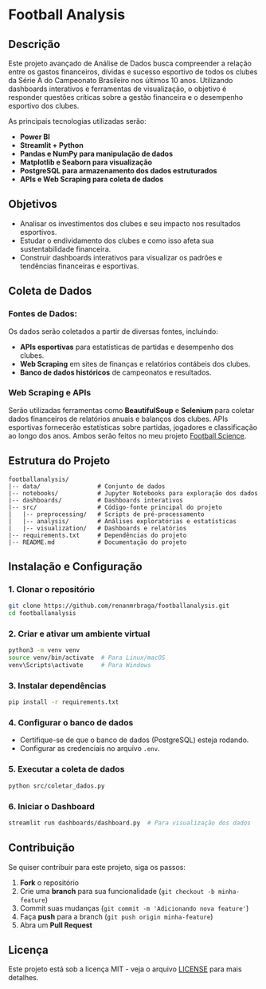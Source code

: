 # Football Analysis

## Descrição

Este projeto avançado de Análise de Dados busca compreender a relação entre os gastos financeiros, dívidas e sucesso esportivo de todos os clubes da Série A do Campeonato Brasileiro nos últimos 10 anos. Utilizando dashboards interativos e ferramentas de visualização, o objetivo é responder questões críticas sobre a gestão financeira e o desempenho esportivo dos clubes.

As principais tecnologias utilizadas serão:
- **Power BI**
- **Streamlit + Python**
- **Pandas e NumPy para manipulação de dados**
- **Matplotlib e Seaborn para visualização**
- **PostgreSQL para armazenamento dos dados estruturados**
- **APIs e Web Scraping para coleta de dados**

## Objetivos
- Analisar os investimentos dos clubes e seu impacto nos resultados esportivos.
- Estudar o endividamento dos clubes e como isso afeta sua sustentabilidade financeira.
- Construir dashboards interativos para visualizar os padrões e tendências financeiras e esportivas.

## Coleta de Dados

### Fontes de Dados:
Os dados serão coletados a partir de diversas fontes, incluindo:
- **APIs esportivas** para estatísticas de partidas e desempenho dos clubes.
- **Web Scraping** em sites de finanças e relatórios contábeis dos clubes.
- **Banco de dados históricos** de campeonatos e resultados.

### Web Scraping e APIs
Serão utilizadas ferramentas como **BeautifulSoup** e **Selenium** para coletar dados financeiros de relatórios anuais e balanços dos clubes. APIs esportivas fornecerão estatísticas sobre partidas, jogadores e classificação ao longo dos anos. Ambos serão feitos no meu projeto [Football Science](https://github.com/renanmrbraga/footballscience).

## Estrutura do Projeto
```
footballanalysis/
|-- data/                # Conjunto de dados
|-- notebooks/           # Jupyter Notebooks para exploração dos dados
|-- dashboards/          # Dashboards interativos
|-- src/                 # Código-fonte principal do projeto
|   |-- preprocessing/   # Scripts de pré-processamento
|   |-- analysis/        # Análises exploratórias e estatísticas
|   |-- visualization/   # Dashboards e relatórios
|-- requirements.txt     # Dependências do projeto
|-- README.md            # Documentação do projeto
```

## Instalação e Configuração

### 1. Clonar o repositório
```bash
git clone https://github.com/renanmrbraga/footballanalysis.git
cd footballanalysis
```

### 2. Criar e ativar um ambiente virtual
```bash
python3 -m venv venv
source venv/bin/activate  # Para Linux/macOS
venv\Scripts\activate     # Para Windows
```

### 3. Instalar dependências
```bash
pip install -r requirements.txt
```

### 4. Configurar o banco de dados
- Certifique-se de que o banco de dados (PostgreSQL) esteja rodando.
- Configurar as credenciais no arquivo `.env`.

### 5. Executar a coleta de dados
```bash
python src/coletar_dados.py
```

### 6. Iniciar o Dashboard
```bash
streamlit run dashboards/dashboard.py  # Para visualização dos dados
```

## Contribuição
Se quiser contribuir para este projeto, siga os passos:
1. **Fork** o repositório
2. Crie uma **branch** para sua funcionalidade (`git checkout -b minha-feature`)
3. Commit suas mudanças (`git commit -m 'Adicionando nova feature'`)
4. Faça **push** para a branch (`git push origin minha-feature`)
5. Abra um **Pull Request**

## Licença
Este projeto está sob a licença MIT - veja o arquivo [LICENSE](LICENSE) para mais detalhes.
